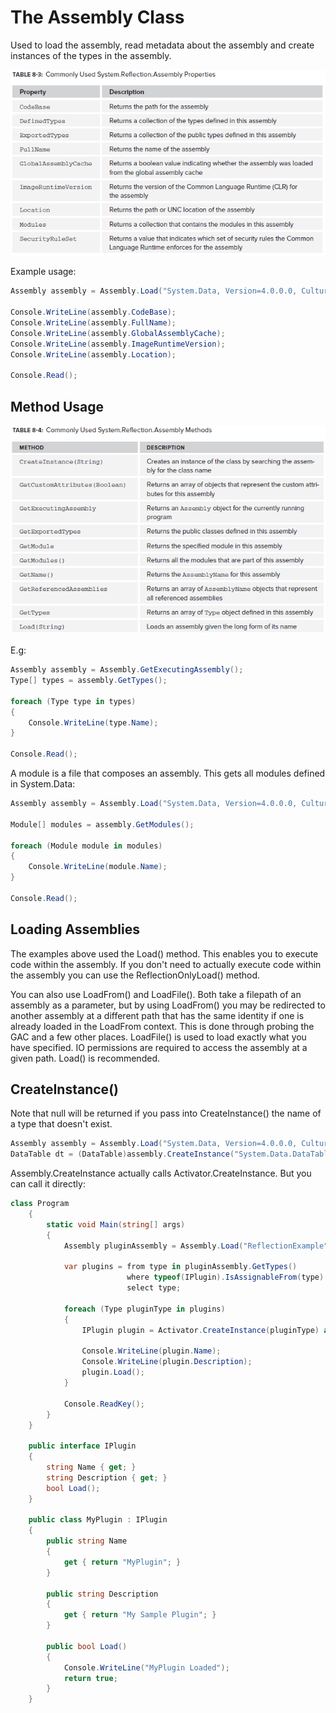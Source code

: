 # The Assembly Class


Used to load the assembly, read metadata about the assembly and create instances of the types in the assembly. 

![Table 8-3](../media/The_Assembly_Class.png)

Example usage:

```csharp
Assembly assembly = Assembly.Load("System.Data, Version=4.0.0.0, Culture=neutral, PublicKeyToken=b77a5c561934e089");

Console.WriteLine(assembly.CodeBase);
Console.WriteLine(assembly.FullName);
Console.WriteLine(assembly.GlobalAssemblyCache);
Console.WriteLine(assembly.ImageRuntimeVersion);
Console.WriteLine(assembly.Location);

Console.Read();
```

## Method Usage

![Table 8-3](../media/The_Assembly_Class-2.png)


E.g:

```csharp
Assembly assembly = Assembly.GetExecutingAssembly();
Type[] types = assembly.GetTypes();

foreach (Type type in types)
{
    Console.WriteLine(type.Name);
}

Console.Read();
```

A module is a file that composes an assembly. This gets all modules defined in System.Data:

```csharp
Assembly assembly = Assembly.Load("System.Data, Version=4.0.0.0, Culture=neutral, PublicKeyToken=b77a5c561934e089");

Module[] modules = assembly.GetModules();

foreach (Module module in modules)
{
    Console.WriteLine(module.Name);
}

Console.Read();
```

## Loading Assemblies
The examples above used the Load() method. This enables you to execute code within the assembly. If you don't need to actually execute code within the assembly you can use the ReflectionOnlyLoad() method.

You can also use LoadFrom() and LoadFile(). Both take a filepath of an assembly as a parameter, but by using LoadFrom() you may be redirected to another assembly at a different path that has the same identity if one is already loaded in the LoadFrom context. This is done through probing the GAC and a few other places. LoadFile() is used to load exactly what you have specified. IO permissions are required to access the assembly at a given path. Load() is recommended.

## CreateInstance()
Note that null will be returned if you pass into CreateInstance() the name of a type that doesn't exist.

```csharp
Assembly assembly = Assembly.Load("System.Data, Version=4.0.0.0, Culture=neutral, PublicKeyToken=b77a5c561934e089");
DataTable dt = (DataTable)assembly.CreateInstance("System.Data.DataTable");
```

Assembly.CreateInstance actually calls Activator.CreateInstance. But you can call it directly:


```csharp
class Program
    {
        static void Main(string[] args)
        {
            Assembly pluginAssembly = Assembly.Load("ReflectionExample");

            var plugins = from type in pluginAssembly.GetTypes()
                          where typeof(IPlugin).IsAssignableFrom(type) && !type.IsInterface
                          select type;

            foreach (Type pluginType in plugins)
            {
                IPlugin plugin = Activator.CreateInstance(pluginType) as IPlugin;

                Console.WriteLine(plugin.Name);
                Console.WriteLine(plugin.Description);
                plugin.Load();
            }

            Console.ReadKey();
        }
    }

    public interface IPlugin
    {
        string Name { get; }
        string Description { get; }
        bool Load();
    }

    public class MyPlugin : IPlugin
    {
        public string Name
        {
            get { return "MyPlugin"; }
        }

        public string Description
        {
            get { return "My Sample Plugin"; }
        }

        public bool Load()
        {
            Console.WriteLine("MyPlugin Loaded");
            return true;
        }
    }
```
<!--stackedit_data:
eyJoaXN0b3J5IjpbNDI0ODI0MjQ0LC0xODg4Nzc3MzM2XX0=
-->